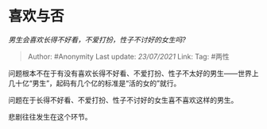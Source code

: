# 喜欢与否
*男生会喜欢长得不好看，不爱打扮，性子不讨好的女生吗?*

> Author: #Anonymity
> Last update: *23/07/2021* 
> Link:
> Tag: #两性 

 
问题根本不在于有没有喜欢长得不好看、不爱打扮、性子不太好的男生——世界上几十亿“男生”，起码有几个亿的标准是“活的女的”就行。

问题在于长得不好看、不爱打扮、性子不讨好的女生喜不喜欢这样的男生。

悲剧往往发生在这个环节。



